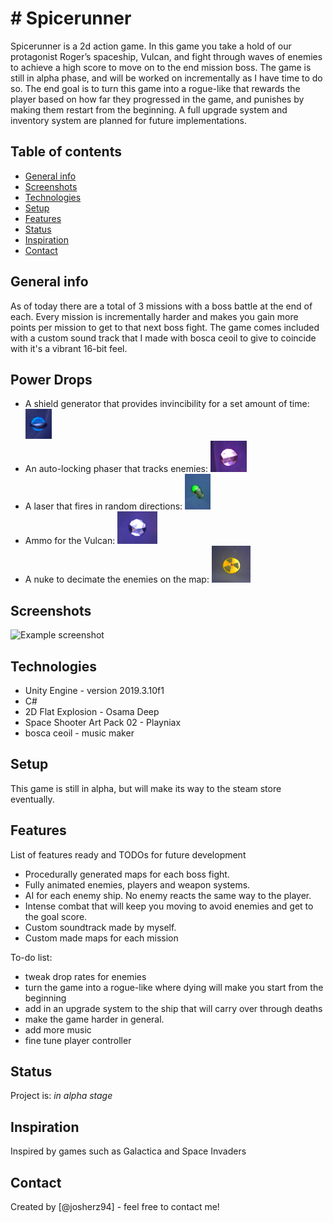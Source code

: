 # # Spicerunner
Spicerunner is a 2d action game.
In this game you take a hold of our protagonist Roger’s spaceship, Vulcan,
and fight through waves of enemies to achieve a high score to move on to the end mission boss.
The game is still in alpha phase, and will be worked on incrementally as I have time to do so.
The end goal is to turn this game into a rogue-like that rewards the player based on how far they 
progressed in the game, and punishes by making them restart from the beginning. A full upgrade system and
inventory system are planned for future implementations.

## Table of contents
* [General info](#general-info)
* [Screenshots](#screenshots)
* [Technologies](#technologies)
* [Setup](#setup)
* [Features](#features)
* [Status](#status)
* [Inspiration](#inspiration)
* [Contact](#contact)

## General info
As of today there are a total of 3 missions with a boss battle at the end of each. Every mission is incrementally harder
and makes you gain more points per mission to get to that next boss fight. The game comes included with a custom sound track
that I made with bosca ceoil to give to coincide with it's a vibrant 16-bit feel.

## Power Drops 
* A shield generator that provides invincibility for a set amount of time:
![Shield](https://github.com/josherz94/spicerunner/blob/master/Screenshots/shield.PNG?raw=true)
* An auto-locking phaser that tracks enemies:
![Phaser](https://github.com/josherz94/spicerunner/blob/master/Screenshots/phaser.PNG?raw=true)
* A laser that fires in random directions:
![Laser](https://github.com/josherz94/spicerunner/blob/master/Screenshots/laser.PNG?raw=true)
* Ammo for the Vulcan:
![Ammo](https://github.com/josherz94/spicerunner/blob/master/Screenshots/ammo.PNG?raw=true)
* A nuke to decimate the enemies on the map:
![Nuke](https://github.com/josherz94/spicerunner/blob/master/Screenshots/nuke.PNG?raw=true)

## Screenshots
![Example screenshot](./img/screenshot.png)

## Technologies
* Unity Engine - version 2019.3.10f1 
* C#
* 2D Flat Explosion - Osama Deep
* Space Shooter Art Pack 02 - Playniax
* bosca ceoil - music maker

## Setup
This game is still in alpha, but will make its way to the steam store eventually.


## Features
List of features ready and TODOs for future development
* Procedurally generated maps for each boss fight.
* Fully animated enemies, players and weapon systems.
* AI for each enemy ship. No enemy reacts the same way to the player.
* Intense combat that will keep you moving to avoid enemies and get to the goal score.
* Custom soundtrack made by myself.
* Custom made maps for each mission

To-do list:
* tweak drop rates for enemies
* turn the game into a rogue-like where dying will make you start from the beginning
* add in an upgrade system to the ship that will carry over through deaths
* make the game harder in general.
* add more music
* fine tune player controller

## Status
Project is: _in alpha stage_

## Inspiration
Inspired by games such as Galactica and Space Invaders

## Contact
Created by [@josherz94] - feel free to contact me!
